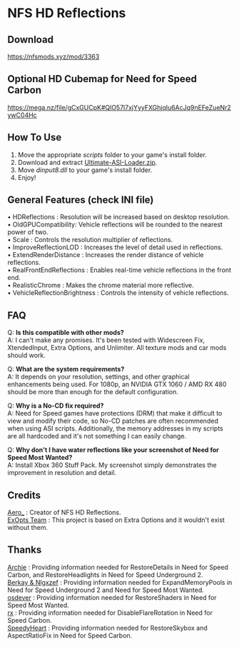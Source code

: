 # NFS HD Reflections  

## Download  
https://nfsmods.xyz/mod/3363  

## Optional HD Cubemap for Need for Speed Carbon  
https://mega.nz/file/gCxGUCpK#QlO57l7xjYyyFXGhjqlu6AcJq9nEFeZueNr2ywC04Hc  

## How To Use  
1. Move the appropriate *scripts* folder to your game's install folder.  
2. Download and extract [Ultimate-ASI-Loader.zip](https://github.com/ThirteenAG/Ultimate-ASI-Loader/releases).  
3. Move *dinput8.dll* to your game's install folder.  
4. Enjoy!  

## General Features (check INI file)
• HDReflections : Resolution will be increased based on desktop resolution.   
• OldGPUCompatibility: Vehicle reflections will be rounded to the nearest power of two.  
• Scale : Controls the resolution multiplier of reflections.  
• ImproveReflectionLOD : Increases the level of detail used in reflections.  
• ExtendRenderDistance : Increases the render distance of vehicle reflections.  
• RealFrontEndReflections : Enables real-time vehicle reflections in the front end.  
• RealisticChrome : Makes the chrome material more reflective.  
• VehicleReflectionBrightness : Controls the intensity of vehicle reflections.  

## FAQ  
Q: **Is this compatible with other mods?**  
A: I can't make any promises. It's been tested with Widescreen Fix, XtendedInput, Extra Options, and Unlimiter. All texture mods and car mods should work.  

Q: **What are the system requirements?**  
A: It depends on your resolution, settings, and other graphical enhancements being used. For 1080p, an NVIDIA GTX 1060 / AMD RX 480 should be more than enough for the default configuration.  

Q: **Why is a No-CD fix required?**  
A: Need for Speed games have protections (DRM) that make it difficult to view and modify their code, so No-CD patches are often recommended when using ASI scripts. Additionally, the memory addresses in my scripts are all hardcoded and it's not something I can easily change.     

Q: **Why don't I have water reflections like your screenshot of Need for Speed Most Wanted?**  
A: Install Xbox 360 Stuff Pack. My screenshot simply demonstrates the improvement in resolution and detail.  

 ## Credits
[Aero_](https://github.com/AeroWidescreen) : Creator of NFS HD Reflections.  
[ExOpts Team](https://github.com/ExOptsTeam) : This project is based on Extra Options and it wouldn't exist without them.  

 ## Thanks
[Archie](https://nfsmods.xyz/user/213) : Providing information needed for RestoreDetails in Need for Speed Carbon, and RestoreHeadlights in Need for Speed Underground 2.  
[Berkay & Nlgxzef](https://nfsmods.xyz/user/31) : Providing information needed for ExpandMemoryPools in Need for Speed Underground 2 and Need for Speed Most Wanted.  
[osdever](https://nfsmods.xyz/usermods/16) : Providing information needed for RestoreShaders in Need for Speed Most Wanted.  
[rx](https://www.youtube.com/c/rxyyy) : Providing information needed for DisableFlareRotation in Need for Speed Carbon.  
[SpeedyHeart](https://nfsmods.xyz/usermods/3) : Providing information needed for RestoreSkybox and AspectRatioFix in Need for Speed Carbon.  
